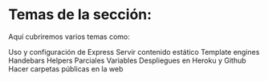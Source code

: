 # Temas de la sección: 

Aquí cubriremos varios temas como: 

Uso y configuración de Express
Servir contenido estático
Template engines
Handebars
Helpers
Parciales
Variables
Despliegues en Heroku y Github
Hacer carpetas públicas en la web